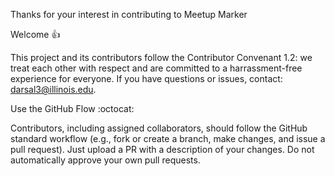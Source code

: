 Thanks for your interest in contributing to Meetup Marker

Welcome 👍

This project and its contributors follow the Contributor Convenant 1.2: we treat each other with respect and are committed to a harrassment-free experience for everyone. If you have questions or issues, contact: darsal3@illinois.edu.

Use the GitHub Flow :octocat:

Contributors, including assigned collaborators, should follow the GitHub standard workflow (e.g., fork or create a branch, make changes, and issue a pull request). Just upload a PR with a description of your changes. Do not automatically approve your own pull requests.
